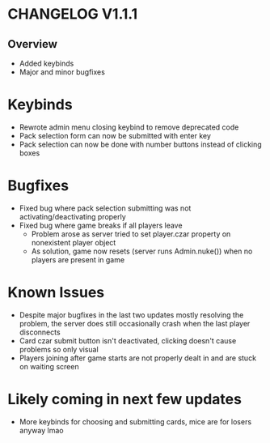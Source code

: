 # CHANGELOG V1.1.1

## Overview
  - Added keybinds
  - Major and minor bugfixes

# Keybinds
  - Rewrote admin menu closing keybind to remove deprecated code
  - Pack selection form can now be submitted with enter key
  - Pack selection can now be done with number buttons instead of clicking boxes

# Bugfixes
  - Fixed bug where pack selection submitting was not activating/deactivating properly
  - Fixed bug where game breaks if all players leave
    - Problem arose as server tried to set player.czar property on nonexistent player object
    - As solution, game now resets (server runs Admin.nuke()) when no players are present in game

# Known Issues
  - Despite major bugfixes in the last two updates mostly resolving the problem, the server does still occasionally crash when the last player disconnects
  - Card czar submit button isn't deactivated, clicking doesn't cause problems so only visual
  - Players joining after game starts are not properly dealt in and are stuck on waiting screen

# Likely coming in next few updates
  - More keybinds for choosing and submitting cards, mice are for losers anyway lmao